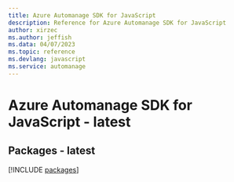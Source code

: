 ```yaml
---
title: Azure Automanage SDK for JavaScript
description: Reference for Azure Automanage SDK for JavaScript
author: xirzec
ms.author: jeffish
ms.data: 04/07/2023
ms.topic: reference
ms.devlang: javascript
ms.service: automanage
---
```

# Azure Automanage SDK for JavaScript - latest
## Packages - latest
[!INCLUDE [packages](automanage-index.md)]